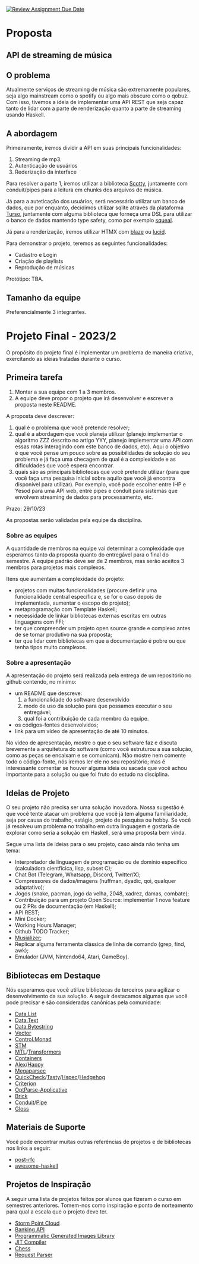 [![Review Assignment Due Date](https://classroom.github.com/assets/deadline-readme-button-24ddc0f5d75046c5622901739e7c5dd533143b0c8e959d652212380cedb1ea36.svg)](https://classroom.github.com/a/hiWa6Cqc)

# Proposta
## API de streaming de música
## O problema
Atualmente serviços de streaming de música são extremamente populares, seja algo mainstream como o spotify ou algo mais obscuro como o qobuz.
Com isso, tivemos a ideia de implementar uma API REST que seja capaz tanto de lidar com a parte de renderização quanto a parte de streaming usando Haskell.

## A abordagem
Primeiramente, iremos dividir a API em suas principais funcionalidades:
1. Streaming de mp3.
2. Autenticação de usuários
3. Rederização da interface

Para resolver a parte 1, iremos utilizar a biblioteca [Scotty](https://hackage.haskell.org/package/scotty), juntamente com conduit/pipes para a leitura em chunks dos arquivos de música.

Já para a auteticação dos usuários, será necessário utilizar um banco de dados, que por enquanto, decidimos utilizar sqlite através da plataforma [Turso](https://turso.tech/), juntamente com alguma biblioteca que forneça uma DSL para utilizar o banco de dados mantendo type safety, como por exemplo [squeal](https://github.com/morphismtech/squeal).

Já para a renderização, iremos utilizar HTMX com [blaze](https://hackage.haskell.org/package/blaze-html) ou [lucid](https://hackage.haskell.org/package/lucid).

Para demonstrar o projeto, teremos as seguintes funcionalidades:
- Cadastro e Login
- Criação de playlists
- Reprodução de músicas

Protótipo: TBA.


## Tamanho da equipe
Preferencialmente 3 integrantes.

# Projeto Final - 2023/2

O propósito do projeto final é implementar um problema de maneira criativa, exercitando as 
ideias tratadas durante o curso.

## Primeira tarefa

1. Montar a sua equipe com 1 a 3 membros.
2. A equipe deve propor o projeto que irá desenvolver e escrever a proposta neste README.

A proposta deve descrever:
1. qual é o problema que você pretende resolver;
2. qual é a abordagem que você planeja utilizar (planejo implementar o algoritmo ZZZ descrito no artigo YYY, planejo implementar uma API com essas rotas interagindo com este banco de dados, etc). Aqui o objetivo é que você pense um pouco sobre as possibilidades de solução do seu problema e já faça uma checagem de qual é a complexidade e as dificuldades que você espera encontrar.
3. quais são as principais bibliotecas que você pretende utilizar (para que você faça uma pesquisa inicial sobre aquilo que você já encontra disponível para utilizar). Por exemplo, você pode escolher entre IHP e Yesod para uma API web, entre pipes e conduit para sistemas que envolvem streaming de dados para processamento, etc. 

Prazo: 29/10/23

As propostas serão validadas pela equipe da disciplina.

### Sobre as equipes

A quantidade de membros na equipe vai determinar a complexidade que esperamos tanto da proposta quanto do entregável para o final do semestre. 
A equipe padrão deve ser de 2 membros, mas serão aceitos 3 membros para projetos mais complexos.

Itens que aumentam a complexidade do projeto:
- projetos com muitas funcionalidades (procure definir uma funcionalidade central específica e, se for o caso depois de implementada, aumentar o escopo do projeto);
- metaprogramação com Template Haskell;
- necessidade de linkar bibliotecas externas escritas em outras linguagens com FFI;
- ter que compreender um projeto open source grande e complexo antes de se tornar produtivo na sua proposta;
- ter que lidar com bibliotecas em que a documentação é pobre ou que tenha tipos muito complexos.

### Sobre a apresentação

A apresentação do projeto será realizada pela entrega de um repositório no github contendo, no mínimo:
- um README que descreve:
  1. a funcionalidade do software desenvolvido
  2. modo de uso da solução para que possamos executar o seu entregável;
  3. qual foi a contribuição de cada membro da equipe.
- os códigos-fontes desenvolvidos;
- link para um vídeo de apresentação de até 10 minutos.

No video de apresentação, mostre o que o seu software faz e discuta brevemente a arquitetura do software (como você estruturou a sua solução, como as peças se encaixam e se comunicam). Não mostre nem comente todo o código-fonte, nós iremos ler ele no seu repositório; mas é interessante comentar se houver alguma ideia ou sacada que você achou importante para a solução ou que foi fruto do estudo na disciplina.

## Ideias de Projeto

O seu projeto não precisa ser uma solução inovadora.
Nossa sugestão é que você tente atacar um problema que você já tem alguma familiaridade, seja por causa do trabalho, estágio, projeto de pesquisa ou hobby.
Se você já resolveu um problema no trabalho em outra linguagem e gostaria de explorar como seria a solução em Haskell, será uma proposta bem vinda.

Segue uma lista de ideias para o seu projeto, caso ainda não tenha um tema:

- Interpretador de linguagem de programação ou de domínio específico (calculadora cientfícica, lisp, subset C);
- Chat Bot (Telegram, Whatsapp, Discord, Twitter/X);
- Compressores de dados/imagens (huffman, dyadic, qoi, qualquer adaptativo);
- Jogos (snake, pacman, jogo da velha, 2048, xadrez, damas, combate);
- Contribuição para um projeto Open Source: implementar 1 nova feature ou 2 PRs de documentação (em Haskell);
- API REST;
- Mini Docker;
- Working Hours Manager;
- Github TODO Tracker;
- [Musializer](https://youtube.com/playlist?list=PLpM-Dvs8t0Vak1rrE2NJn8XYEJ5M7-BqT&si=BMcgzbsGsb7D7y35);
- Replicar alguma ferramenta clássica de linha de comando (grep, find, awk);
- Emulador (JVM, Nintendo64, Atari, GameBoy).

## Bibliotecas em Destaque

Nós esperamos que você utilize bibliotecas de terceiros para agilizar o desenvolvimento da sua solução.
A seguir destacamos algumas que você pode precisar e são consideradas canônicas pela comunidade:

- [Data.List](https://hackage.haskell.org/package/base-4.19.0.0/docs/Data-List.html)
- [Data.Text](https://hackage.haskell.org/package/text-2.1/docs/Data-Text.html)
- [Data.Bytestring](https://hackage.haskell.org/package/bytestring-0.12.0.2/docs/Data-ByteString.html)
- [Vector](https://hackage.haskell.org/package/vector)
- [Control.Monad](https://hackage.haskell.org/package/base-4.19.0.0/docs/Control-Monad.html)
- [STM](https://hackage.haskell.org/package/stm)
- [MTL](https://hackage.haskell.org/package/mtl)/[Transformers](https://hackage.haskell.org/package/transformers)
- [Containers](https://hackage.haskell.org/package/containers)
- [Alex](https://hackage.haskell.org/package/alex)/[Happy](https://hackage.haskell.org/package/happy)
- [Megaparsec](https://hackage.haskell.org/package/megaparsec)
- [QuickCheck](https://hackage.haskell.org/package/QuickCheck)/[Tasty](https://hackage.haskell.org/package/tasty)/[Hspec](https://hackage.haskell.org/package/hspec)/[Hedgehog](https://hackage.haskell.org/package/hedgehog)
- [Criterion](https://hackage.haskell.org/package/criterion)
- [OptParse-Applicative](https://hackage.haskell.org/package/optparse-applicative)
- [Brick](https://hackage.haskell.org/package/brick)
- [Conduit](https://hackage.haskell.org/package/conduit)/[Pipe](https://hackage.haskell.org/package/pipes)
- [Gloss](https://hackage.haskell.org/package/gloss)

## Materiais de Suporte

Você pode encontrar muitas outras referências de projetos e de bibliotecas nos links a seguir:

- [post-rfc](https://github.com/Gabriella439/post-rfc/blob/main/sotu.md)
- [awesome-haskell](https://github.com/uhub/awesome-haskell)

## Projetos de Inspiração

A seguir uma lista de projetos feitos por alunos que fizeram o curso em semestres anteriores. Tomem-nos como inspiração e ponto de norteamento para qual a escala que o projeto deve ter.

- [Storm Point Cloud](https://github.com/Prof-Edil/projeto-storm-point-cloud)
- [Banking API](https://github.com/Prof-Edil/projeto-banking-api)
- [Programmatic Generated Images Library](https://github.com/Prof-Edil/projeto-programmatic-generated-images-library)
- [JIT Compiler](https://github.com/Prof-Edil/projeto-JIT-compiler)
- [Chess](https://github.com/Prof-Edil/projeto-chess)
- [Request Parser](https://github.com/Prof-Edil/projeto-request-parser)
